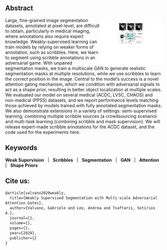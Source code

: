 
## Abstract

<img align="right" src="https://github.com/gvalvano/wss-multiscale-adversarial-attention-gates/blob/master/method.pdf" width=200>

Large, fine-grained image segmentation datasets, annotated at pixel-level, are difficult to obtain, 
particularly in medical imaging, where annotations also require expert knowledge. 
Weakly-supervised learning can train models by relying on weaker forms of annotation, such as scribbles. 
Here, we learn to segment using scribble annotations in an adversarial game. With unpaired segmentation masks, 
we train a multiscale GAN to generate realistic segmentation masks at multiple resolutions, while we use scribbles 
to learn the correct position in the image. Central to the model’s success is a novel attention
gating mechanism, which we condition with adversarial signals to act as a shape prior, resulting in better object 
localization at multiple scales. We evaluated our model on several medical (ACDC, LVSC, CHAOS) and non-medical (PPSS) datasets, and
we report performance levels matching those achieved by models trained with fully annotated segmentation masks. We also 
demonstrate extensions in a variety of settings: semi-supervised learning; combining multiple scribble sources 
(a crowdsourcing scenario) and multi-task learning (combining scribble and mask supervision). We will release expert-made 
scribble annotations for the ACDC dataset, and the code used for the experiments here.

## Keywords
**Weak Supervision** &nbsp; | &nbsp;
**Scribbles** &nbsp; | &nbsp;
**Segmentation** &nbsp; | &nbsp;
**GAN** &nbsp; | &nbsp;
**Attention** &nbsp; | &nbsp;
**Shape Priors**

## Cite us:
```
@article{valvano2020weakly,
  title={Weakly Supervised Segmentation with Multi-scale Adversarial Attention Gates},
  author={Valvano, Gabriele and Leo, Andrea and Tsaftaris, Sotirios A.},
  journal={},
  volume={},
  pages={},
  year={2020},
  publisher={}
}
```
